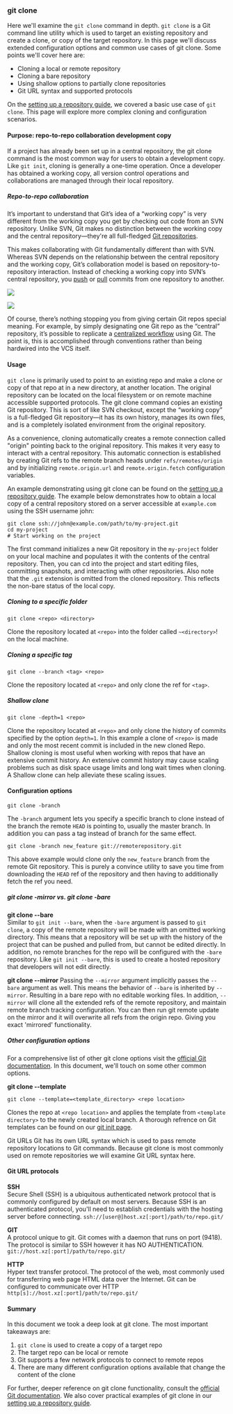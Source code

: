 ### git clone

Here we'll examine the `git clone` command in depth. `git clone` is a Git command line utility which is used to target an existing repository and create a clone, or copy of the target repository. In this page we'll discuss extended configuration options and common use cases of git clone. Some points we'll cover here are:  
- Cloning a local or remote repository  
- Cloning a bare repository  
- Using shallow options to partially clone repositories  
- Git URL syntax and supported protocols  

On the [setting up a repository guide](#setting-up-a-repository), we covered a basic use case of `git clone`. This page will explore more complex cloning and configuration scenarios.

#### Purpose: repo-to-repo collaboration development copy

If a project has already been set up in a central repository, the git clone command is the most common way for users to obtain a development copy. Like `git init`, cloning is generally a one-time operation. Once a developer has obtained a working copy, all version control operations and collaborations are managed through their local repository.

##### Repo-to-repo collaboration

It’s important to understand that Git’s idea of a “working copy” is very different from the working copy you get by checking out code from an SVN repository. Unlike SVN, Git makes no distinction between the working copy and the central repository—they're all full-fledged [Git repositories](http://bitbucket.org/code-repository).

This makes collaborating with Git fundamentally different than with SVN. Whereas SVN depends on the relationship between the central repository and the working copy, Git’s collaboration model is based on repository-to-repository interaction. Instead of checking a working copy into SVN’s central repository, you [push](#git-push) or [pull](#git-pull) commits from one repository to another.

![](git-clone-01.png)

![](git-clone-02.png)

Of course, there’s nothing stopping you from giving certain Git repos special meaning. For example, by simply designating one Git repo as the “central” repository, it’s possible to replicate a [centralized workflow](#comparing-workflows) using Git. The point is, this is accomplished through conventions rather than being hardwired into the VCS itself.

#### Usage

`git clone` is primarily used to point to an existing repo and make a clone or copy of that repo at in a new directory, at another location. The original repository can be located on the local filesystem or on remote machine accessible supported protocols. The git clone command copies an existing Git repository. This is sort of like SVN checkout, except the “working copy” is a full-fledged Git repository—it has its own history, manages its own files, and is a completely isolated environment from the original repository.

As a convenience, cloning automatically creates a remote connection called "origin" pointing back to the original repository. This makes it very easy to interact with a central repository. This automatic connection is established by creating Git refs to the remote branch heads under `refs/remotes/origin` and by initializing `remote.origin.url` and `remote.origin.fetch` configuration variables.

An example demonstrating using git clone can be found on the [setting up a repository guide](#setting-up-a-repository). The example below demonstrates how to obtain a local copy of a central repository stored on a server accessible at `example.com` using the SSH username john:

```
git clone ssh://john@example.com/path/to/my-project.git
cd my-project
# Start working on the project
```

The first command initializes a new Git repository in the `my-project` folder on your local machine and populates it with the contents of the central repository. Then, you can cd into the project and start editing files, committing snapshots, and interacting with other repositories. Also note that the `.git` extension is omitted from the cloned repository. This reflects the non-bare status of the local copy.

##### Cloning to a specific folder

```
git clone <repo> <directory>
```

Clone the repository located at `<repo>` into the folder called `~<directory>`! on the local machine.

##### Cloning a specific tag

```
git clone --branch <tag> <repo>
```

Clone the repository located at `<repo>` and only clone the ref for `<tag>`.

##### Shallow clone

```
git clone -depth=1 <repo>
```

Clone the repository located at `<repo>` and only clone the 
history of commits specified by the option `depth=1`. In this example a clone of `<repo>` is made and only the most recent commit is included in the new cloned Repo. Shallow cloning is most useful when working with repos that have an extensive commit history. An extensive commit history may cause scaling problems such as disk space usage limits and long wait times when cloning. A Shallow clone can help alleviate these scaling issues.

#### Configuration options

```
git clone -branch
```

The `-branch` argument lets you specify a specific branch to clone instead of the branch the remote `HEAD` is pointing to, usually the master branch. In addition you can pass a tag instead of branch for the same effect.

```
git clone -branch new_feature git://remoterepository.git
```

This above example would clone only the `new_feature` branch from the remote Git repository. This is purely a convince utility to save you time from downloading the `HEAD` ref of the repository and then having to additionally fetch the ref you need.

##### git clone -mirror vs. git clone -bare

**git clone --bare**  
Similar to `git init --bare`, when the `-bare` argument is passed to `git clone`, a copy of the remote repository will be made with an omitted working directory. This means that a repository will be set up with the history of the project that can be pushed and pulled from, but cannot be edited directly. In addition, no remote branches for the repo will be configured with the `-bare` repository. Like `git init --bare`, this is used to create a hosted repository that developers will not edit directly.

**git clone --mirror** 
Passing the `--mirror` argument implicitly passes the `--bare` argument as well. This means the behavior of `--bare` is inherited by `--mirror`. Resulting in a bare repo with no editable working files. In addition, `--mirror` will clone all the extended refs of the remote repository, and maintain remote branch tracking configuration. You can then run git remote update on the mirror and it will overwrite all refs from the origin repo. Giving you exact 'mirrored' functionality.

##### Other configuration options

For a comprehensive list of other git clone options visit the [official Git documentation](https://git-scm.com/docs/git-clone). In this document, we'll touch on some other common options.

**git clone --template** 
```
git clone --template=<template_directory> <repo location>
```

Clones the repo at `<repo location>` and applies the template from `<template directory>` to the newly created local branch. A thorough refrence on Git templates can be found on our [git init page](#git-init).
 

Git URLs
Git has its own URL syntax which is used to pass remote repository locations to Git commands. Because git clone is most commonly used on remote repositories we will examine Git URL syntax here.
 
#### Git URL protocols

**SSH**  
Secure Shell (SSH) is a ubiquitous authenticated network protocol that is commonly configured by default on most servers. Because SSH is an authenticated protocol, you'll need to establish credentials with the hosting server before connecting. `ssh://[user@]host.xz[:port]/path/to/repo.git/`
 
**GIT**  
A protocol unique to git. Git comes with a daemon that runs on port (9418). The protocol is similar to SSH however it has NO AUTHENTICATION. `git://host.xz[:port]/path/to/repo.git/`
 
**HTTP**  
Hyper text transfer protocol. The protocol of the web, most commonly used for transferring web page HTML data over the Internet. Git can be configured to communicate over HTTP `http[s]://host.xz[:port]/path/to/repo.git/`
 
#### Summary

In this document we took a deep look at git clone. The most important takeaways are:
1. `git clone` is used to create a copy of a target repo
2. The target repo can be local or remote
3. Git supports a few network protocols to connect to remote repos
4. There are many different configuration options available that change the content of the clone
 

For further, deeper reference on git clone functionality, consult the [official Git documentation](https://git-scm.com/docs/git-clone). We also cover practical examples of git clone in our [setting up a repository guide](#setting-up-a-repository).

